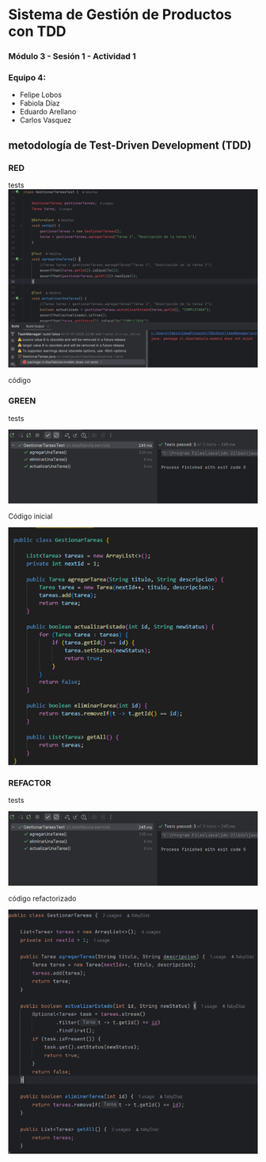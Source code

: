 # Sistema de Gestión de Productos con TDD

### Módulo 3 - Sesión 1 - Actividad 1

### Equipo 4: 
- Felipe Lobos
- Fabiola Díaz
- Eduardo Arellano
- Carlos Vasquez
## metodología de Test-Driven Development (TDD)
### RED
tests
![RED](img/red.png)

código


### GREEN
tests

![GREEN](img/refactor.png)

Código inicial

![GREEN](img/greencodigo.png)

### REFACTOR
tests

![GREEN](img/refactor.png)

código refactorizado

![GREEN](img/codigogreen.png)



